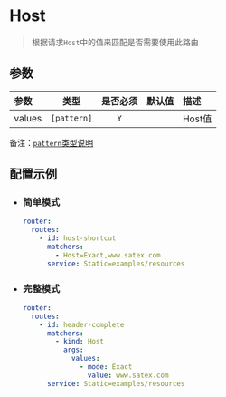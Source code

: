 # Host

> 根据请求`Host`中的值来匹配是否需要使用此路由

## 参数

| 参数     | 类型          | 是否必须 | 默认值 | 描述    |
|:-------|-------------|:----:|:---:|:------|
| values | `[pattern]` | `Y`  |     | Host值 |

备注：[`pattern`类型说明](./pattern.md)

## 配置示例

- ### 简单模式

    ```yaml
    router:
      routes:
        - id: host-shortcut
          matchers:
            - Host=Exact,www.satex.com
          service: Static=examples/resources
    ```

- ### 完整模式

    ```yaml
    router:
      routes:
        - id: header-complete
          matchers:
            - kind: Host
              args:
                values:
                  - mode: Exact
                    value: www.satex.com
          service: Static=examples/resources
    ```
